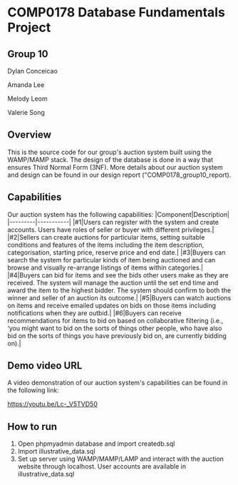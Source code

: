 # COMP0178 Database Fundamentals Project
## Group 10
Dylan Conceicao

Amanda Lee

Melody Leom

Valerie Song

## Overview
This is the source code for our group's auction system built using the WAMP/MAMP stack. The design of the database is done in a way that ensures Third Normal Form (3NF). More details about our auction system and design can be found in our design report ("COMP0178_group10_report).

## Capabilities
Our auction system has the following capabilities:
|Component|Description|
|---------|-----------|
|#1|Users can register with the system and create accounts. Users have roles of seller or buyer with different privileges.|
|#2|Sellers can create auctions for particular items, setting suitable conditions and features of the items including the item description, categorisation, starting price, reserve price and end date.|
|#3|Buyers can search the system for particular kinds of item being auctioned and can browse and visually re-arrange listings of items within categories.|
|#4|Buyers can bid for items and see the bids other users make as they are received. The system will manage the auction until the set end time and award the item to the highest bidder. The system should confirm to both the winner and seller of an auction its outcome.|
|#5|Buyers can watch auctions on items and receive emailed updates on bids on those items including notifications when they are outbid.|
|#6|Buyers can receive recommendations for items to bid on based on collaborative filtering (i.e., ‘you might want to bid on the sorts of things other people, who have also bid on the sorts of things you have previously bid on, are currently bidding on).|

## Demo video URL
A video demonstration of our auction system's capabilities can be found in the following link: 

https://youtu.be/Lc-_V5TVD50

## How to run
1. Open phpmyadmin database and import createdb.sql
2. Import illustrative_data.sql
3. Set up server using WAMP/MAMP/LAMP and interact with the auction website through localhost. User accounts are available in illustrative_data.sql

